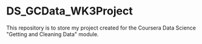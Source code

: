 # DS_GCData_WK3Project
This repository is to store my project created for the Coursera Data Science "Getting and Cleaning Data" module.
